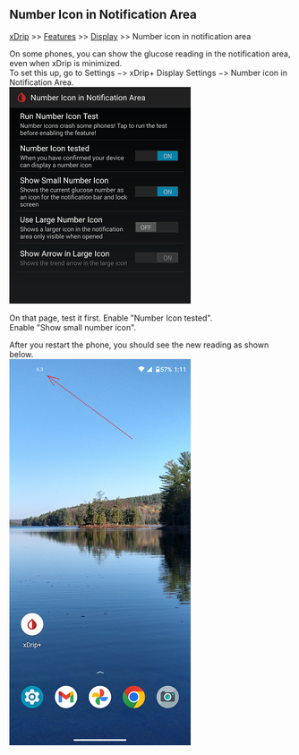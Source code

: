 ## Number Icon in Notification Area
[xDrip](../../README.md) >> [Features](../Features_page.md) >> [Display](./Display.md) >> Number icon in notification area  
  
On some phones, you can show the glucose reading in the notification area, even when xDrip is minimized.  
To set this up, go to Settings &#8722;> xDrip+ Display Settings &#8722;> Number icon in Notification Area.  
![](./images/Menu_NumIconNotifArea.png)  
  
On that page, test it first.  Enable "Number Icon tested".  
Enable "Show small number icon".  
  
After you restart the phone, you should see the new reading as shown below.  
![](./images/NumIconNotArea.png)  
  
  
